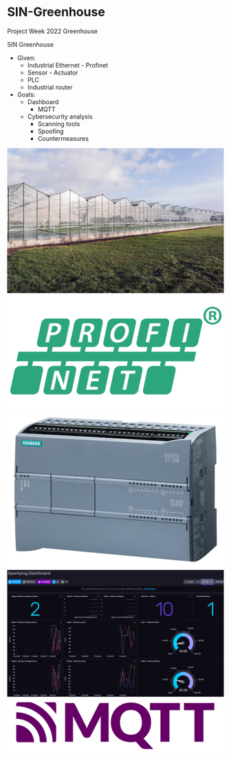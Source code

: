 # SIN-Greenhouse
Project Week 2022 Greenhouse

SIN Greenhouse
- Given:
  - Industrial Ethernet - Profinet
  - Sensor - Actuator
  - PLC
  - Industrial router
- Goals:
  - Dashboard
    - MQTT
  - Cybersecurity analysis
    - Scanning tools
    - Spoofing
    - Countermeasures

![Greenhouse](./img/Greenhouse.jpg)
![Profinet](./img/PROFINET.png)
![plc](./img/PLC_1200.jpg)
![Dashboard](./img/Dashboard_HiveMQ.png)
![Mqtt](./img/MQTT.png)
